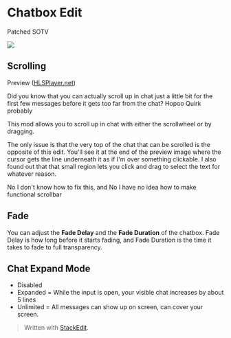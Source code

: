 # Chatbox Edit

Patched SOTV


[![](https://media.discordapp.net/attachments/900239634032906271/900243008342081596/discordinvite.webp)](https://discord.gg/DpHu3qXMHK "Discord Link")

## Scrolling
Preview ([HLSPlayer.net](https://www.hlsplayer.net/mp4-player#type=mp4&src=https://cdn.discordapp.com/attachments/898442433518530630/898442559435730995/scrolling.mp4)) 

Did you know that you can actually scroll up in chat just a little bit for the first few messages before it gets too far from the chat? Hopoo Quirk probably

This mod allows you to scroll up in chat with either the scrollwheel or by dragging.

The only issue is that the very top of the chat that can be scrolled is the opposite of this edit. You'll see it at the end of the preview image where the cursor gets the line underneath it as if I'm over something clickable. I also found out that that small region lets you click and drag to select the text for whatever reason.

No I don't know how to fix this, and No I have no idea how to make functional scrollbar

## Fade

You can adjust the **Fade Delay** and the **Fade Duration** of the chatbox. Fade Delay is how long before it starts fading, and Fade Duration is the time it takes to fade to full transparency.

## Chat Expand Mode

* Disabled
* Expanded = While the input is open, your visible chat increases by about 5 lines
* Unlimited = All messages can show up on screen, can cover your screen.

> Written with [StackEdit](https://stackedit.io/).